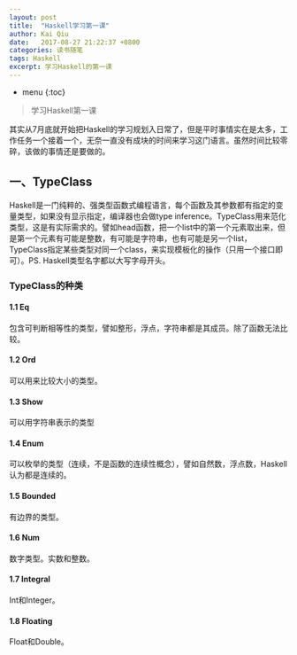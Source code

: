```yaml
---
layout: post
title:  "Haskell学习第一课"
author: Kai Qiu
date:   2017-08-27 21:22:37 +0800
categories: 读书随笔
tags: Haskell
excerpt: 学习Haskell的第一课
---
```


* menu
{:toc}

> 学习Haskell第一课

其实从7月底就开始把Haskell的学习规划入日常了，但是平时事情实在是太多，工作任务一个接着一个，无奈一直没有成块的时间来学习这门语言。虽然时间比较零碎，该做的事情还是要做的。

## 一、TypeClass

Haskell是一门纯粹的、强类型函数式编程语言，每个函数及其参数都有指定的变量类型，如果没有显示指定，编译器也会做type inference。TypeClass用来范化类型，这是有实际需求的。譬如head函数，把一个list中的第一个元素取出来，但是第一个元素有可能是整数，有可能是字符串，也有可能是另一个list，TypeClass指定某些类型对同一个class，来实现模板化的操作（只用一个接口即可）。PS. Haskell类型名字都以大写字母开头。

### TypeClass的种类

#### 1.1 Eq

包含可判断相等性的类型，譬如整形，浮点，字符串都是其成员。除了函数无法比较。

#### 1.2 Ord

可以用来比较大小的类型。

#### 1.3 Show

可以用字符串表示的类型

#### 1.4 Enum

可以枚举的类型（连续，不是函数的连续性概念），譬如自然数，浮点数，Haskell认为都是连续的。

#### 1.5 Bounded

有边界的类型。

#### 1.6 Num

数字类型。实数和整数。

#### 1.7 Integral

Int和Integer。

#### 1.8 Floating

Float和Double。